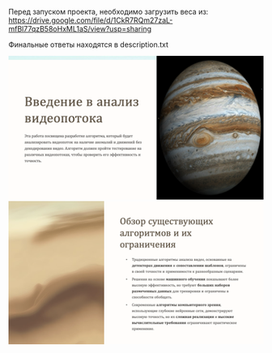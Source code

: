 Перед запуском проекта, необходимо загрузить веса из:
https://drive.google.com/file/d/1CkR7RQm27zaL-mfBl77qzB58oHxML1aS/view?usp=sharing

Финальные ответы находятся в description.txt


![alt text](images/image.png)
![alt text](images/image-1.png)